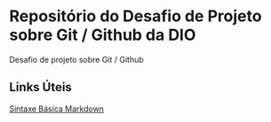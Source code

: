 # Repositório do Desafio de Projeto sobre Git / Github da DIO
Desafio de projeto sobre Git / Github

## Links Úteis
[Sintaxe Básica Markdown](https://www.markdownguide.org/basic-syntax/)
